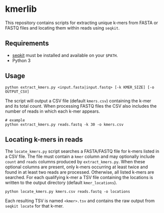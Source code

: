 # kmerlib

This repository contains scripts for extracting unique k-mers from
FASTA or FASTQ files and locating them within reads using `seqkit`.

## Requirements

- [seqkit](https://bioinf.shenwei.me/seqkit/) must be installed and available
  on your `$PATH`.
- Python 3

## Usage

```
python extract_kmers.py <input.fasta|input.fastq> [-k KMER_SIZE] [-o OUTPUT_CSV]
```

The script will output a CSV file (default `kmers.csv`) containing the k-mer and
its total count. When processing FASTQ files the CSV also includes the number of
reads in which each k-mer appears.

```
# example
python extract_kmers.py reads.fastq -k 30 -o kmers.csv
```


## Locating k-mers in reads

The `locate_kmers.py` script searches a FASTA/FASTQ file for k-mers listed in a CSV file. The file must contain a `kmer` column and may optionally include `count` and `reads` columns produced by `extract_kmers.py`.
When these optional columns are present, only k-mers occurring at least twice and found in at least two reads are processed. Otherwise, all listed k-mers are searched.
For each qualifying k-mer a TSV file containing the locations is written to the output directory (default `kmer_locations`).

```
python locate_kmers.py kmers.csv reads.fastq -o locations
```

Each resulting TSV is named `<kmer>.tsv` and contains the raw output from `seqkit locate` for that k-mer.
